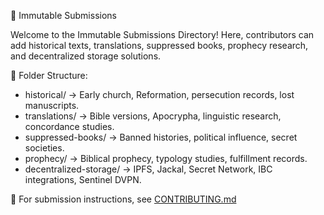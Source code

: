  📜 Immutable Submissions

Welcome to the Immutable Submissions Directory! Here, contributors can add historical texts, translations, suppressed books, prophecy research, and decentralized storage solutions.

 📂 Folder Structure:
- historical/ → Early church, Reformation, persecution records, lost manuscripts.
- translations/ → Bible versions, Apocrypha, linguistic research, concordance studies.
- suppressed-books/ → Banned histories, political influence, secret societies.
- prophecy/ → Biblical prophecy, typology studies, fulfillment records.
- decentralized-storage/ → IPFS, Jackal, Secret Network, IBC integrations, Sentinel DVPN.

📜 For submission instructions, see [CONTRIBUTING.md](../CONTRIBUTING.md)